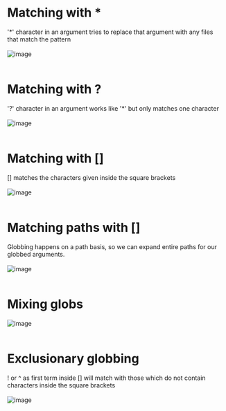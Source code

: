 # Matching with *
'*' character in an argument tries to replace that argument with any files that match the pattern<br>
<br>
![image](https://github.com/user-attachments/assets/fdccbb62-1f49-46d5-b1fc-cf6e4da6899e)<br>
<br>

# Matching with ?
'?' character in an argument works like '*' but only matches one character<br>
<br>
![image](https://github.com/user-attachments/assets/61a26771-8113-46d4-8f1b-3162c9b514f8)<br>
<br>
# Matching with []
[] matches the characters given inside the square brackets<br>
<br>
![image](https://github.com/user-attachments/assets/6ef6cc28-2bce-49d7-9c16-39eaef7286a1)<br>
<br>
# Matching paths with []
Globbing happens on a path basis, so we can expand entire paths for our globbed arguments.<br>
<br>
![image](https://github.com/user-attachments/assets/94c10560-ccd4-4595-b565-545b3db1d10e)<br>
<br>
# Mixing globs
![image](https://github.com/user-attachments/assets/11a59ed4-6287-4034-8a87-281edb7aa3e9)<br>
<br>

# Exclusionary globbing
! or ^ as first term inside [] will match with those which do not contain characters inside the square brackets<br>
<br>
![image](https://github.com/user-attachments/assets/23ce3a2a-b456-4ad3-9895-c45fb9216fc2)<br>
<br>
